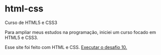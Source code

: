 # html-css
 Curso de HTML5 e CSS3

Para ampliar meus estudos na programação, iniciei um curso focado em HTML5 e CSS3.


Esse site foi feito com HTML e CSS.
<a href='https://leslliel.github.io/html-css/desafios/d010/android'> Executar o desafio 10.